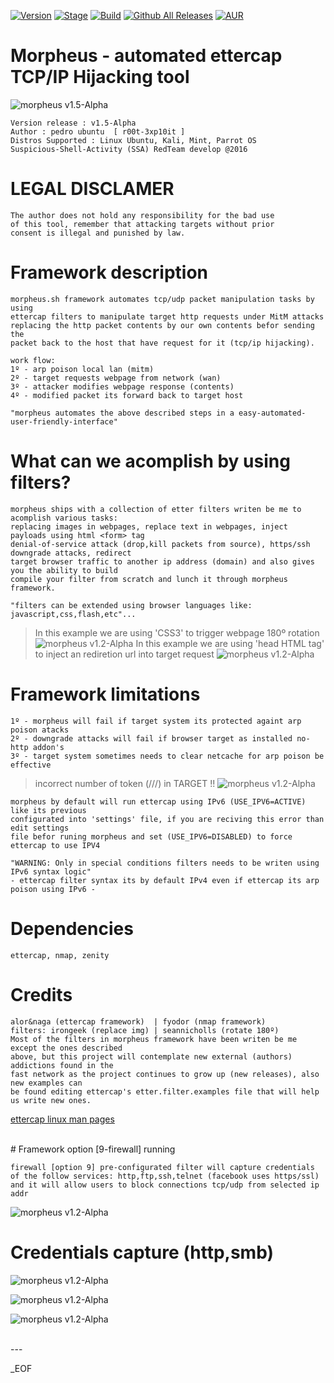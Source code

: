 [![Version](https://img.shields.io/badge/MORPHEUS-1.5-brightgreen.svg?maxAge=259200)]()
[![Stage](https://img.shields.io/badge/Release-developing-red.svg)]()
[![Build](https://img.shields.io/badge/Supported_OS-linux-orange.svg)]()
[![Github All Releases](https://img.shields.io/github/downloads/atom/atom/total.svg)]()
[![AUR](https://img.shields.io/aur/license/yaourt.svg)]()

# Morpheus - automated ettercap TCP/IP Hijacking tool
![morpheus v1.5-Alpha](https://dl.dropboxusercontent.com/u/21426454/morpheus-banner.png)

    Version release : v1.5-Alpha
    Author : pedro ubuntu  [ r00t-3xp10it ]
    Distros Supported : Linux Ubuntu, Kali, Mint, Parrot OS
    Suspicious-Shell-Activity (SSA) RedTeam develop @2016

# LEGAL DISCLAMER
    The author does not hold any responsibility for the bad use
    of this tool, remember that attacking targets without prior
    consent is illegal and punished by law.

# Framework description
    morpheus.sh framework automates tcp/udp packet manipulation tasks by using
    ettercap filters to manipulate target http requests under MitM attacks
    replacing the http packet contents by our own contents befor sending the
    packet back to the host that have request for it (tcp/ip hijacking).

    work flow:
    1º - arp poison local lan (mitm)
    2º - target requests webpage from network (wan)
    3º - attacker modifies webpage response (contents)
    4º - modified packet its forward back to target host

    "morpheus automates the above described steps in a easy-automated-user-friendly-interface"


# What can we acomplish by using filters?
    morpheus ships with a collection of etter filters writen be me to acomplish various tasks:
    replacing images in webpages, replace text in webpages, inject payloads using html <form> tag
    denial-of-service attack (drop,kill packets from source), https/ssh downgrade attacks, redirect
    target browser traffic to another ip address (domain) and also gives you the ability to build
    compile your filter from scratch and lunch it through morpheus framework.

    "filters can be extended using browser languages like: javascript,css,flash,etc"...

> In this example we are using 'CSS3' to trigger webpage 180º rotation
![morpheus v1.2-Alpha](https://dl.dropboxusercontent.com/u/21426454/morpheus-css.png)
> In this example we are using 'head HTML tag' to inject an rediretion url into target request
![morpheus v1.2-Alpha](https://dl.dropboxusercontent.com/u/21426454/morpheus-refresh.png)


# Framework limitations
    1º - morpheus will fail if target system its protected againt arp poison atacks
    2º - downgrade attacks will fail if browser target as installed no-http addon's
    3º - target system sometimes needs to clear netcache for arp poison be effective

> incorrect number of token (///) in TARGET !!
![morpheus v1.2-Alpha](https://dl.dropboxusercontent.com/u/21426454/morpheus-error1.png)

    morpheus by default will run ettercap using IPv6 (USE_IPV6=ACTIVE) like its previous
    configurated into 'settings' file, if you are reciving this error than edit settings
    file befor runing morpheus and set (USE_IPV6=DISABLED) to force ettercap to use IPV4

    "WARNING: Only in special conditions filters needs to be writen using IPv6 syntax logic"
    - ettercap filter syntax its by default IPv4 even if ettercap its arp poison using IPv6 -


# Dependencies
    ettercap, nmap, zenity

# Credits
    alor&naga (ettercap framework)  | fyodor (nmap framework)
    filters: irongeek (replace img) | seannicholls (rotate 180º)
    Most of the filters in morpheus framework have been writen be me except the ones described
    above, but this project will contemplate new external (authors) addictions found in the
    fast network as the project continues to grow up (new releases), also new examples can
    be found editing ettercap's etter.filter.examples file that will help us write new ones.
[ettercap linux man pages](https://linux.die.net/man/8/ettercap)

<br />
# Framework option [9-firewall] running

    firewall [option 9] pre-configurated filter will capture credentials
    of the follow services: http,ftp,ssh,telnet (facebook uses https/ssl)
    and it will allow users to block connections tcp/udp from selected ip addr 

![morpheus v1.2-Alpha](https://dl.dropboxusercontent.com/u/21426454/morpheus-option9.png)

# Credentials capture (http,smb)

![morpheus v1.2-Alpha](https://dl.dropboxusercontent.com/u/21426454/morpheus-creds5.png)

![morpheus v1.2-Alpha](https://dl.dropboxusercontent.com/u/21426454/morpheus-creds2.png)

![morpheus v1.2-Alpha](https://dl.dropboxusercontent.com/u/21426454/morpheus-creds1.png)

<br />
---


_EOF
